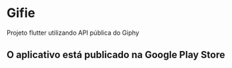 # Gifie

Projeto flutter utilizando API pública do Giphy

## O aplicativo está publicado na Google Play Store ##
